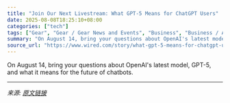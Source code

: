 ```yaml
---
title: "Join Our Next Livestream: What GPT-5 Means for ChatGPT Users"
date: 2025-08-08T18:25:10+08:00
categories: ["tech"]
tags: ["Gear", "Gear / Gear News and Events", "Business", "Business / Artificial Intelligence", "webinar", "chatbots", "artificial intelligence", "OpenAI", "ChatGPT", "Livestream Q&A"]
summary: "On August 14, bring your questions about OpenAI's latest model, GPT-5, and what it means for the future of chatbots."
source_url: "https://www.wired.com/story/what-gpt-5-means-for-chatgpt-users/"
---
```


On August 14, bring your questions about OpenAI's latest model, GPT-5, and what it means for the future of chatbots.

---

*来源: [原文链接](https://www.wired.com/story/what-gpt-5-means-for-chatgpt-users/)*
